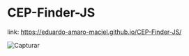 # CEP-Finder-JS

link: https://eduardo-amaro-maciel.github.io/CEP-Finder-JS/

![Capturar](https://user-images.githubusercontent.com/73178068/170568309-d0a7ec09-8c2f-4ed8-949b-e80205a2b770.JPG)
